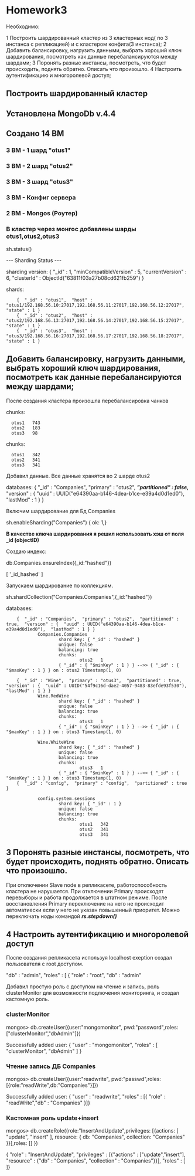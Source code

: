 # Homework3

Необходимо:

1 Построить шардированный кластер из 3 кластерных нод( по 3 инстанса с репликацией) и с кластером конфига(3 инстанса);
2 Добавить балансировку, нагрузить данными, выбрать хороший ключ шардирования, посмотреть как данные перебалансируются между шардами;
3 Поронять разные инстансы, посмотреть, что будет происходить, поднять обратно. Описать что произошло.
4 Настроить аутентификацию и многоролевой доступ;

## Построить шардированный кластер

## Установлена MongoDb v.4.4 
## Создано 14 ВМ
### 3 ВМ - 1 шард "otus1"
### 3 ВМ - 2 шард "otus2"
### 3 ВМ - 3 шард "otus3"
### 3 ВМ - Конфиг сервера
### 2 ВМ - Mongos (Роутер)

### В кластер через монгос добавлены шарды otus1,otus2,otus3

sh.status()

--- Sharding Status ---

  sharding version: {
        "_id" : 1,
        "minCompatibleVersion" : 5,
        "currentVersion" : 6,
        "clusterId" : ObjectId("63811f03a27b08cd621fb259")
  }

  shards:

        {  "_id" : "otus1",  "host" : "otus1/192.168.56.10:27017,192.168.56.11:27017,192.168.56.12:27017",  "state" : 1 }
        {  "_id" : "otus2",  "host" : "otus2/192.168.56.13:27017,192.168.56.14:27017,192.168.56.15:27017",  "state" : 1 }
        {  "_id" : "otus3",  "host" : "otus3/192.168.56.16:27017,192.168.56.17:27017,192.168.56.18:27017",  "state" : 1 }
  
## Добавить балансировку, нагрузить данными, выбрать хороший ключ шардирования, посмотреть как данные перебалансируются между шардами;

После создания кластера произошла перебалансировка чанков

 chunks:

      otus1   743
      otus2   183
      otus3   98

 chunks:

      otus1   342
      otus2   341
      otus3   341

Добавил данные. Все данные хранятся во 2 шарде otus2

 databases:
        {  "_id" : "Companies",  "primary" : "otus2",  ***"partitioned" : false,***  "version" : {  "uuid" : UUID("e64390aa-b146-4dea-b1ce-e39a4d0d1ed0"),  "lastMod" : 1 } }

Включим шардирование для Бд Companies

sh.enableSharding("Companies")
{
  ok: 1,}

**В качестве ключа шардирования я решил использовать хэш от поля _id (objectID)**

Создаю индекс: 

db.Companies.ensureIndex({_id:"hashed"})

[ '_id_hashed' ]

Запускаем шардирование по коллекциям.

sh.shardCollection("Companies.Companies",{_id:"hashed"})


databases:

        {  "_id" : "Companies",  "primary" : "otus2",  "partitioned" : true,  "version" : {  "uuid" : UUID("e64390aa-b146-4dea-b1ce-e39a4d0d1ed0"),  "lastMod" : 1 } }
                Companies.Companies
                        shard key: { "_id" : "hashed" }
                        unique: false
                        balancing: true
                        chunks:
                                otus2   1
                        { "_id" : { "$minKey" : 1 } } -->> { "_id" : { "$maxKey" : 1 } } on : otus2 Timestamp(1, 0)

        {  "_id" : "Wine",  "primary" : "otus3",  "partitioned" : true,  "version" : {  "uuid" : UUID("54f9c16d-dae2-4057-9483-83efde93f530"),  "lastMod" : 1 } }
                Wine.RedWine
                        shard key: { "_id" : "hashed" }
                        unique: false
                        balancing: true
                        chunks:
                                otus3   1
                        { "_id" : { "$minKey" : 1 } } -->> { "_id" : { "$maxKey" : 1 } } on : otus3 Timestamp(1, 0)

                Wine.WhiteWine
                        shard key: { "_id" : "hashed" }
                        unique: false
                        balancing: true
                        chunks:
                                otus3   1
                        { "_id" : { "$minKey" : 1 } } -->> { "_id" : { "$maxKey" : 1 } } on : otus3 Timestamp(1, 0)
        {  "_id" : "config",  "primary" : "config",  "partitioned" : true }

                config.system.sessions
                        shard key: { "_id" : 1 }
                        unique: false
                        balancing: true
                        chunks:
                                otus1   342
                                otus2   341
                                otus3   341



## 3 Поронять разные инстансы, посмотреть, что будет происходить, поднять обратно. Описать что произошло.

При отключении Slave node в репликасете, работоспособность кластера не нарушается. При отключении Primary происходят перевыборы и работа продолжается в штатном режиме. После восстановления Primary переключение на него не происходит автоматиески если у него не указан повышенный приоритет. Можно переключать ноды командой ***rs.stepdown()***

## 4 Настроить аутентификацию и многоролевой доступ

После создания репликасета используя localhost exeption создал пользователя с root доступом. 

"db" : "admin",
        "roles" : [
                {
                        "role" : "root",
                        "db" : "admin"


Добавил простую роль с доступом на чтение и запись, роль clusterMonitor для возможности подлючения мониторинга, и создал кастомную роль.

### clusterMonitor

mongos> db.createUser({user:"mongomonitor", pwd:"password",roles:["clusterMonitor","dbAdmin"]})

Successfully added user: { "user" : "mongomonitor", "roles" : [ "clusterMonitor", "dbAdmin" ] }

### Чтение запись ДБ Companies

mongos> db.createUser({user:"readwrite", pwd:"passwd",roles:[{role:"readWrite",db:"Companies"}]})

Successfully added user: {
        "user" : "readwrite",
        "roles" : [{ "role" : "readWrite","db" : "Companies" }]}

### Кастомная роль update+insert

mongos> db.createRole({role:"InsertAndUpdate",privileges: [{actions: [ "update", "insert" ], resource: { db: "Companies", collection: "Companies" }}],roles: [] })

{ "role" : "InsertAndUpdate",
    "privileges" : [{"actions" : ["update","insert"],
                        "resource" : {"db" : "Companies",
                          "collection" : "Companies"}}],
                             "roles" : [ ]}
